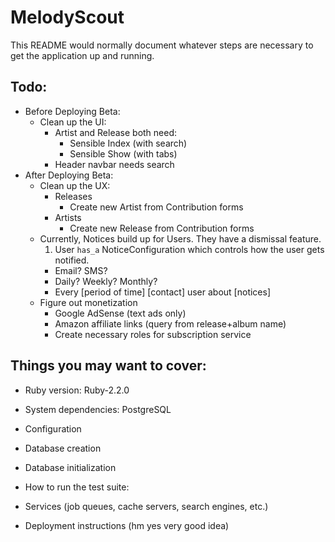 # MelodyScout

This README would normally document whatever steps are necessary to get the
application up and running.

## Todo:

* Before Deploying Beta:
  * Clean up the UI:
    * Artist and Release both need:
      * Sensible Index (with search)
      * Sensible Show (with tabs)
    * Header navbar needs search
* After Deploying Beta:
  * Clean up the UX:
    * Releases
      * Create new Artist from Contribution forms
    * Artists
      * Create new Release from Contribution forms
  * Currently, Notices build up for Users. They have a dismissal feature.
    1. User `has_a` NoticeConfiguration which controls how the user gets notified.
      * Email? SMS?
      * Daily? Weekly? Monthly?
      * Every [period of time] [contact] user about [notices] 
  * Figure out monetization
    * Google AdSense (text ads only)
    * Amazon affiliate links (query from release+album name)
    * Create necessary roles for subscription service

## Things you may want to cover:

* Ruby version: Ruby-2.2.0

* System dependencies: PostgreSQL

* Configuration

* Database creation

* Database initialization

* How to run the test suite:

* Services (job queues, cache servers, search engines, etc.)

* Deployment instructions (hm yes very good idea)


